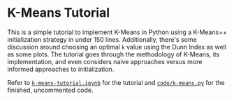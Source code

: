 # K-Means Tutorial

This is a simple tutorial to implement K-Means in Python using a K-Means++ initialization strategy in under 150 lines. Additionally, there's some discussion around choosing an optimal `k` value using the Dunn Index as well as some plots. The tutorial goes through the methodology of K-Means, its implementation, and even considers naive approaches versus more informed approaches to initialization.

Refer to <a href="https://github.com/stratzilla/k-means-tutorial/blob/master/k-means-tutorial.ipynb">`k-means-tutorial.ipynb`</a> for the tutorial and <a href="https://github.com/stratzilla/k-means-tutorial/blob/master/code/k-means.py">`code/k-means.py`</a> for the finished, uncommented code.
